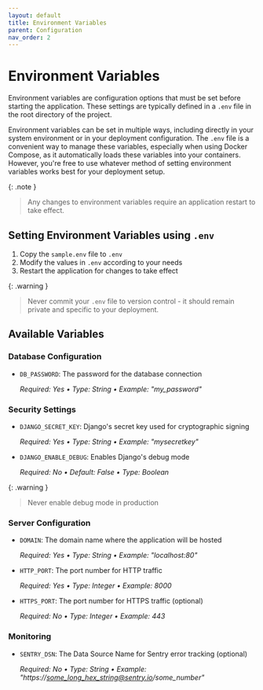```yaml
---
layout: default
title: Environment Variables
parent: Configuration
nav_order: 2
---
```


# Environment Variables

Environment variables are configuration options that must be set before starting the application. These settings are typically defined in a `.env` file in the root directory of the project.

Environment variables can be set in multiple ways, including directly in your system environment or in your deployment configuration. The `.env` file is a convenient way to manage these variables, especially when using Docker Compose, as it automatically loads these variables into your containers. However, you're free to use whatever method of setting environment variables works best for your deployment setup.

{: .note }
> Any changes to environment variables require an application restart to take effect.

## Setting Environment Variables using `.env`

1. Copy the `sample.env` file to `.env`
2. Modify the values in `.env` according to your needs
3. Restart the application for changes to take effect

{: .warning }
> Never commit your `.env` file to version control - it should remain private and specific to your deployment.

## Available Variables
### Database Configuration

- `DB_PASSWORD`: The password for the database connection

    *Required: Yes • Type: String • Example: "my_password"*

### Security Settings

- `DJANGO_SECRET_KEY`: Django's secret key used for cryptographic signing

    *Required: Yes • Type: String • Example: "mysecretkey"*

- `DJANGO_ENABLE_DEBUG`: Enables Django's debug mode

    *Required: No • Default: False • Type: Boolean*

{: .warning }
> Never enable debug mode in production

### Server Configuration

- `DOMAIN`: The domain name where the application will be hosted

    *Required: Yes • Type: String • Example: "localhost:80"*

- `HTTP_PORT`: The port number for HTTP traffic

    *Required: Yes • Type: Integer • Example: 8000*

- `HTTPS_PORT`: The port number for HTTPS traffic (optional)

    *Required: No • Type: Integer • Example: 443*

### Monitoring

- `SENTRY_DSN`: The Data Source Name for Sentry error tracking (optional)

    *Required: No • Type: String • Example: "https://some_long_hex_string@sentry.io/some_number"*